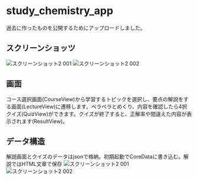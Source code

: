 # study_chemistry_app
過去に作ったものを公開するためにアップロードしました。

## スクリーンショッツ
![スクリーンショット2 001](https://user-images.githubusercontent.com/122198646/211206543-93aaf09b-3f2f-438a-ae67-0684b4a9c4d3.png)
![スクリーンショット2 002](https://user-images.githubusercontent.com/122198646/211206544-ca95adfe-de0d-44af-b509-b6e47e0165df.png)


## 画面
コース選択画面(CourseView)から学習するトピックを選択し、要点の解説をする画面(LectureView)に遷移します。ペラペラとめくり、内容を確認したら4択クイズ(QuizView)ができます。クイズが終了すると、正解率や間違えた内容が表示されます(ResultView)。

## データ構造
解説画面とクイズのデータはjsonで格納。初期起動でCoreDataに書き込む。解説ではHTML文章で保存
![スクリーンショット2 001](https://user-images.githubusercontent.com/122198646/211206504-e781976d-92e3-4036-98b2-b949bb4c2feb.png)
![スクリーンショット2 002](https://user-images.githubusercontent.com/122198646/211206509-eaa1459a-3b02-49a7-bc38-b04aa8c8e2ae.png)
